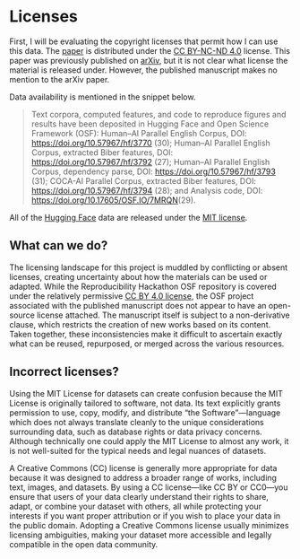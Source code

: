 # Licenses

First, I will be evaluating the copyright licenses that permit how I can use this data.
The [paper](https://www.pnas.org/doi/10.1073/pnas.2422455122) is distributed under the [CC BY-NC-ND 4.0](https://creativecommons.org/licenses/by-nc-nd/4.0/) license.
This paper was previously published on [arXiv](https://arxiv.org/abs/2410.16107), but it is not clear what license the material is released under.
However, the published manuscript makes no mention to the arXiv paper.

Data availability is mentioned in the snippet below.

> Text corpora, computed features, and code to reproduce figures and results have been deposited in Hugging Face and Open Science Framework (OSF): Human–AI Parallel English Corpus, DOI: <https://doi.org/10.57967/hf/3770> (30); Human–AI Parallel English Corpus, extracted Biber features, DOI: <https://doi.org/10.57967/hf/3792> (27); Human–AI Parallel English Corpus, dependency parse, DOI: <https://doi.org/10.57967/hf/3793> (31); COCA-AI Parallel Corpus, extracted Biber features, DOI: <https://doi.org/10.57967/hf/3794> (28); and Analysis code, DOI: <https://doi.org/10.17605/OSF.IO/7MRQN>(29).

All of the [Hugging Face](https://huggingface.co/) data are released under the [MIT license](https://opensource.org/license/mit).

## What can we do?

The licensing landscape for this project is muddled by conflicting or absent licenses, creating uncertainty about how the materials can be used or adapted.
While the Reproducibility Hackathon OSF repository is covered under the relatively permissive [CC BY 4.0 license](https://creativecommons.org/licenses/by/4.0/deed.en), the OSF project associated with the published manuscript does not appear to have an open-source license attached.
The manuscript itself is subject to a non-derivative clause, which restricts the creation of new works based on its content.
Taken together, these inconsistencies make it difficult to ascertain exactly what can be reused, repurposed, or merged across the various resources.

## Incorrect licenses?

Using the MIT License for datasets can create confusion because the MIT License is originally tailored to software, not data.
Its text explicitly grants permission to use, copy, modify, and distribute “the Software”&mdash;language which does not always translate cleanly to the unique considerations surrounding data, such as database rights or data privacy concerns.
Although technically one could apply the MIT License to almost any work, it is not well-suited for the typical needs and legal nuances of datasets.

A Creative Commons (CC) license is generally more appropriate for data because it was designed to address a broader range of works, including text, images, and datasets.
By using a CC license—like CC BY or CC0&mdash;you ensure that users of your data clearly understand their rights to share, adapt, or combine your dataset with others, all while protecting your interests if you want proper attribution or if you wish to place your data in the public domain.
Adopting a Creative Commons license usually minimizes licensing ambiguities, making your dataset more accessible and legally compatible in the open data community.
